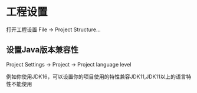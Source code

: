 # 工程设置

打开工程设置 File -> Project Structure...

## 设置Java版本兼容性

Project Settings -> Project -> Project language level

例如你使用JDK16，可以设置你的项目使用的特性兼容JDK11,JDK11以上的语言特性不能使用
